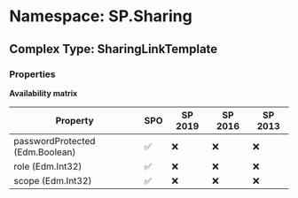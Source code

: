 # Namespace: SP.Sharing

## Complex Type: SharingLinkTemplate

### Properties

**Availability matrix**

Property | SPO | SP 2019 | SP 2016 | SP 2013
----------|-----|---------|---------|--------
passwordProtected (Edm.Boolean) | ✅ | ❌ | ❌ | ❌
role (Edm.Int32) | ✅ | ❌ | ❌ | ❌
scope (Edm.Int32) | ✅ | ❌ | ❌ | ❌
